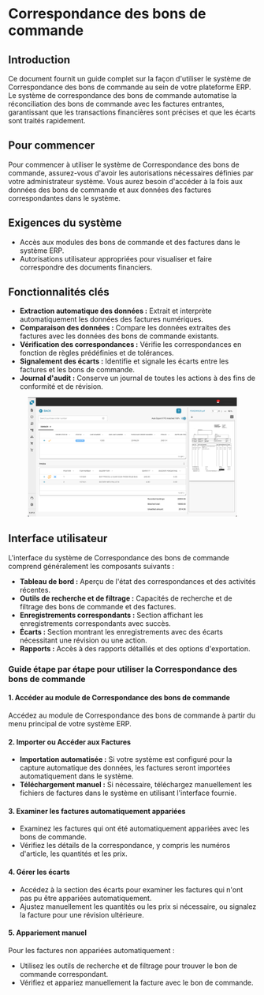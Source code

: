 # Correspondance des bons de commande

## Introduction

Ce document fournit un guide complet sur la façon d'utiliser le système de Correspondance des bons de commande au sein de votre plateforme ERP. Le système de correspondance des bons de commande automatise la réconciliation des bons de commande avec les factures entrantes, garantissant que les transactions financières sont précises et que les écarts sont traités rapidement.

## Pour commencer

Pour commencer à utiliser le système de Correspondance des bons de commande, assurez-vous d'avoir les autorisations nécessaires définies par votre administrateur système. Vous aurez besoin d'accéder à la fois aux données des bons de commande et aux données des factures correspondantes dans le système.

## Exigences du système

* Accès aux modules des bons de commande et des factures dans le système ERP.
* Autorisations utilisateur appropriées pour visualiser et faire correspondre des documents financiers.

## Fonctionnalités clés

* **Extraction automatique des données :** Extrait et interprète automatiquement les données des factures numériques.
* **Comparaison des données :** Compare les données extraites des factures avec les données des bons de commande existants.
* **Vérification des correspondances :** Vérifie les correspondances en fonction de règles prédéfinies et de tolérances.
* **Signalement des écarts :** Identifie et signale les écarts entre les factures et les bons de commande.
* **Journal d'audit :** Conserve un journal de toutes les actions à des fins de conformité et de révision.

<figure><img src="../../.gitbook/assets/PO1.png" alt=""><figcaption></figcaption></figure>

## Interface utilisateur

L'interface du système de Correspondance des bons de commande comprend généralement les composants suivants :

* **Tableau de bord :** Aperçu de l'état des correspondances et des activités récentes.
* **Outils de recherche et de filtrage :** Capacités de recherche et de filtrage des bons de commande et des factures.
* **Enregistrements correspondants :** Section affichant les enregistrements correspondants avec succès.
* **Écarts :** Section montrant les enregistrements avec des écarts nécessitant une révision ou une action.
* **Rapports :** Accès à des rapports détaillés et des options d'exportation.

### Guide étape par étape pour utiliser la Correspondance des bons de commande

#### 1. Accéder au module de Correspondance des bons de commande

Accédez au module de Correspondance des bons de commande à partir du menu principal de votre système ERP.

#### 2. Importer ou Accéder aux Factures

* **Importation automatisée :** Si votre système est configuré pour la capture automatique des données, les factures seront importées automatiquement dans le système.
* **Téléchargement manuel :** Si nécessaire, téléchargez manuellement les fichiers de factures dans le système en utilisant l'interface fournie.

#### 3. Examiner les factures automatiquement appariées

* Examinez les factures qui ont été automatiquement appariées avec les bons de commande.
* Vérifiez les détails de la correspondance, y compris les numéros d'article, les quantités et les prix.

#### 4. Gérer les écarts

* Accédez à la section des écarts pour examiner les factures qui n'ont pas pu être appariées automatiquement.
* Ajustez manuellement les quantités ou les prix si nécessaire, ou signalez la facture pour une révision ultérieure.

#### 5. Appariement manuel

Pour les factures non appariées automatiquement :

* Utilisez les outils de recherche et de filtrage pour trouver le bon de commande correspondant.
* Vérifiez et appariez manuellement la facture avec le bon de commande.

